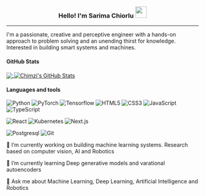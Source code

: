<h3 align="center"> 
  Hello! I'm Sarima Chiorlu 
  <img src="https://raw.githubusercontent.com/cechiorlu/cechiorlu/main/wave.gif" width="30px">
</h3>

<!-- <p align="center">
  <a href="https://twitter.com/cechiorlu"><img src="https://raw.githubusercontent.com/cechiorlu/cechiorlu/main/twitter.png" width="40px"></a>
  <a href="https://www.medium.com/@edwin.cheal"><img src="https://raw.githubusercontent.com/cechiorlu/cechiorlu/main/medium.png" width="40px"></a>
  <a href="https://www.linkedin.com/in/chimzichiorlu/"><img src="https://raw.githubusercontent.com/cechiorlu/cechiorlu/main/linkedin.png" width="40px"></a>
</p> -->

---

I'm a passionate, creative and perceptive engineer with a hands-on approach to problem solving and an unending thirst for knowledge. Interested in building smart systems and machines. 
<!-- I write about random things that I find interesting on [blog.com](https://cechiorlu.com) -->

<!-- ![Sarima's github stats](https://github-readme-stats.vercel.app/api?username=Richiio&show_icons=true&theme=dracula&hide=stars,issues)
 -->

#### GitHub Stats

<a href="https://github.com/Richiio/Richiio">
  <img align="center" src="https://github-readme-stats.vercel.app/api/top-langs/?username=Richiio&layout=compact&hide=css,html&title_color=ffffff&text_color=c9cacc&icon_color=2bbc8a&bg_color=1d1f21&" />
</a>
<a href="https://github.com/cechiorlu/cechiorlu">
  <img align="center" src="https://github-readme-stats.vercel.app/api?username=Richiio&show_icons=true&hide=stars&line_height=24&count_private=true&title_color=ffffff&text_color=c9cacc&icon_color=2bbc8a&bg_color=1d1f21" alt="Chimzi's GitHub Stats" />
</a>
  
#### Languages and tools

![Python](https://img.shields.io/badge/-Python-%23F05032?style=flat-square&logo=python&logoColor=yellow&color=blue)
![PyTorch](https://img.shields.io/badge/-Pytorch-%23F05032?style=flat-square&logo=pytorchn&logoColor=yellow&color=blue)
![Tensorflow](https://img.shields.io/badge/-Tensorflow-%23F05032?style=flat-square&logo=go&logoColor=blue&color=29BEB0)
![HTML5](https://img.shields.io/badge/-HTML5-%23E44D27?style=flat-square&logo=html5&logoColor=ffffff)
![CSS3](https://img.shields.io/badge/-CSS3-%231572B6?style=flat-square&logo=css3)
![JavaScript](https://img.shields.io/badge/-JavaScript-%23F7DF1C?style=flat-square&logo=javascript&logoColor=000000&labelColor=%23F7DF1C&color=%23FFCE5A)
![TypeScript](https://img.shields.io/badge/-TypeScript-007ACC?style=flat-square&logo=typescript&logoColor=white)



![React](https://img.shields.io/badge/-React-%23282C34?style=flat-square&logo=react)
![Kubernetes](https://img.shields.io/badge/-Kubernetes-007ACC?style=flat-square&logo=Kubernetes&logoColor=white)
![Next.js](https://img.shields.io/badge/-Next.js-%232c3e50?style=flat-square&logo=Nextdotjs)
<!--- ![Vue.js](https://img.shields.io/badge/-Vue.js-%232c3e50?style=flat-square&logo=vuedotjs) ---->
![Postgresql](https://img.shields.io/badge/-Postgreaql-%23F05032?style=flat-square&logo=graphql&logoColor=531e5e&color=21749c)
![Git](https://img.shields.io/badge/-Git-%23F05032?style=flat-square&logo=git&logoColor=%23ffffff)

<p> 🔭 I’m currently working on building machine learning systems. Research based on computer vision, AI and Robotics </p>
<p> 🌱 I’m currently learning Deep generative models and varational autoencoders </p>
<p> 💬 Ask me about Machine Learning, Deep Learning, Artificial Intelligence and Robotics </p>

<!-- <p align="right"><sub>Check out my full profile at <a href="https://cechiorlu.com">cechiorlu.com</a></sub></p> -->

<!--
**Richiio/Richiio** is a ✨ _special_ ✨ repository because its `README.md` (this file) appears on your GitHub profile.

Here are some ideas to get you started:

- 🔭 I’m currently working on ...
- 🌱 I’m currently learning ...
- 👯 I’m looking to collaborate on ...
- 🤔 I’m looking for help with ...
- 💬 Ask me about ...
- 📫 How to reach me: ...
- 😄 Pronouns: ...
- ⚡ Fun fact: ...
-->
